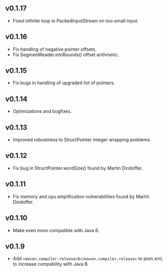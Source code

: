 ## v0.1.17
- Fixed infinite loop in PackedInputStream on too-small input.

## v0.1.16
- Fix handling of negative pointer offsets.
- Fix SegmentReader.inInBounds() offset arithmetic.

## v0.1.15
- Fix bugs in handling of upgraded list of pointers.

## v0.1.14
- Optimizations and bugfixes.

## v0.1.13
- Improved robustness to StructPointer integer wrapping problems.

## v0.1.12
- Fix bug in StructPointer.wordSize() found by Martin Dindoffer.

## v0.1.11
- Fix memory and cpu amplification vulnerabilities found by Martin Dindoffer.

## v0.1.10
- Make even more compatible with Java 8.

## v0.1.9
- Add `<maven.compiler.release>8</maven.compiler.release>` to pom.xml, to increase compability with Java 8.
